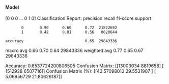 #### Model
[0 0 0 ... 0 1 0]
Classification Report:
              precision    recall  f1-score   support

           0       0.90      0.60      0.72  21822692
           1       0.42      0.81      0.56   8020644

    accuracy                           0.65  29843336
   macro avg       0.66      0.70      0.64  29843336
weighted avg       0.77      0.65      0.67  29843336

Accuracy: 0.6537724200806505
Confusion Matrix:
[[13003034  8819658]
 [ 1512928  6507716]]
Confusion Matrix (%):
[[43.57098013 29.5531907 ]
 [ 5.06956729 21.80626187]]

